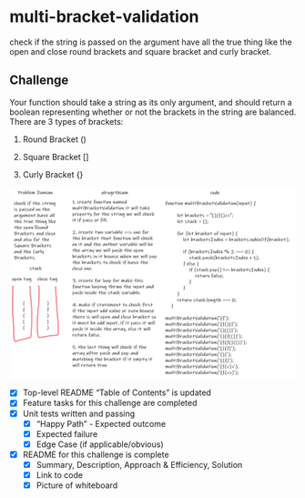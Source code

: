 # multi-bracket-validation

check if the string is passed on the argument have all the true thing like the open and close round brackets and square bracket and curly bracket.

## Challenge

Your function should take a string as its only argument, and should return a boolean representing whether or not the brackets in the string are balanced. There are 3 types of brackets:

1. Round Bracket ()

2. Square Bracket []

3. Curly Bracket {}



![multi-bracket-validation](./multi-bracket.png)


 - [x] Top-level README “Table of Contents” is updated
 - [x] Feature tasks for this challenge are completed
 - [x] Unit tests written and passing
     - [x] “Happy Path” - Expected outcome
     - [x] Expected failure
     - [x] Edge Case (if applicable/obvious)
 - [x] README for this challenge is complete
     - [x] Summary, Description, Approach & Efficiency, Solution
     - [x] Link to code
     - [x] Picture of whiteboard